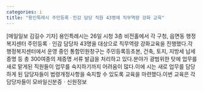 ```yaml
---
categories: i
title: "용인특례시 주민등록ㆍ인감 담당 직원 43명에 직무역량 강화 교육"
---
```

[매일일보 김길수 기자] 용인특례시는 26일 시청 3층 비전홀에서 각 구청, 읍면동 행정복지센터 주민등록ㆍ인감 담당자 43명을 대상으로 직무역량 강화교육을 진행했다.각 행정복지센터에서 운영 중인 통합민원창구는 주민등록등초본, 건축, 토지, 지방세 납세증명 등 총 300여종의 제증명 서류 발급을 처리하고 있다.분야가 광범위한 탓에 업무를 새로 맡게된 직원들이 업무를 숙지하기까지 어려움이 많다.이에 시는 새로 업무를 담당하게 된 담당자들이 법령개정사항을 숙지할 수 있도록 교육을 마련했다.이번 교육은 각 담당자들이 모바일신분증ㆍ신원정보